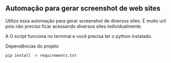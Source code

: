 ## Automação para gerar screenshot de web sites

Utilizo essa automação para gerar screenshot de diversos  sites.  É muito uril pois não preciso ficar  acessando diversos sites individualmente.

A  O script funciona no terminal e você precisa ter o python instalado.

Dependências do projeto
```python
pip install -r requirements.txt
```
